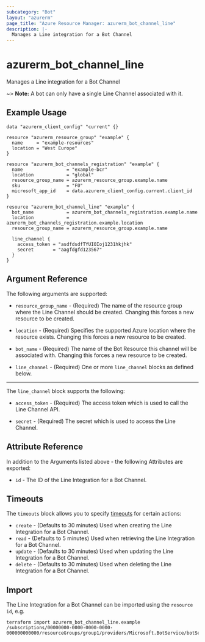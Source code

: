 ```yaml
---
subcategory: "Bot"
layout: "azurerm"
page_title: "Azure Resource Manager: azurerm_bot_channel_line"
description: |-
  Manages a Line integration for a Bot Channel
---
```


# azurerm_bot_channel_line

Manages a Line integration for a Bot Channel

~> **Note:** A bot can only have a single Line Channel associated with it.

## Example Usage

```hcl
data "azurerm_client_config" "current" {}

resource "azurerm_resource_group" "example" {
  name     = "example-resources"
  location = "West Europe"
}

resource "azurerm_bot_channels_registration" "example" {
  name                = "example-bcr"
  location            = "global"
  resource_group_name = azurerm_resource_group.example.name
  sku                 = "F0"
  microsoft_app_id    = data.azurerm_client_config.current.client_id
}

resource "azurerm_bot_channel_line" "example" {
  bot_name            = azurerm_bot_channels_registration.example.name
  location            = azurerm_bot_channels_registration.example.location
  resource_group_name = azurerm_resource_group.example.name

  line_channel {
    access_token = "asdfdsdfTYUIOIoj1231hkjhk"
    secret       = "aagfdgfd123567"
  }
}
```

## Argument Reference

The following arguments are supported:

* `resource_group_name` - (Required) The name of the resource group where the Line Channel should be created. Changing this forces a new resource to be created.

* `location` - (Required) Specifies the supported Azure location where the resource exists. Changing this forces a new resource to be created.

* `bot_name` - (Required) The name of the Bot Resource this channel will be associated with. Changing this forces a new resource to be created.

* `line_channel` - (Required) One or more `line_channel` blocks as defined below.

---

The `line_channel` block supports the following:

* `access_token` - (Required) The access token which is used to call the Line Channel API.

* `secret` - (Required) The secret which is used to access the Line Channel.

## Attribute Reference

In addition to the Arguments listed above - the following Attributes are exported:

* `id` - The ID of the Line Integration for a Bot Channel.

## Timeouts

The `timeouts` block allows you to specify [timeouts](https://developer.hashicorp.com/terraform/language/resources/configure#define-operation-timeouts) for certain actions:

* `create` - (Defaults to 30 minutes) Used when creating the Line Integration for a Bot Channel.
* `read` - (Defaults to 5 minutes) Used when retrieving the Line Integration for a Bot Channel.
* `update` - (Defaults to 30 minutes) Used when updating the Line Integration for a Bot Channel.
* `delete` - (Defaults to 30 minutes) Used when deleting the Line Integration for a Bot Channel.

## Import

The Line Integration for a Bot Channel can be imported using the `resource id`, e.g.

```shell
terraform import azurerm_bot_channel_line.example /subscriptions/00000000-0000-0000-0000-000000000000/resourceGroups/group1/providers/Microsoft.BotService/botServices/botService1/channels/LineChannel
```
